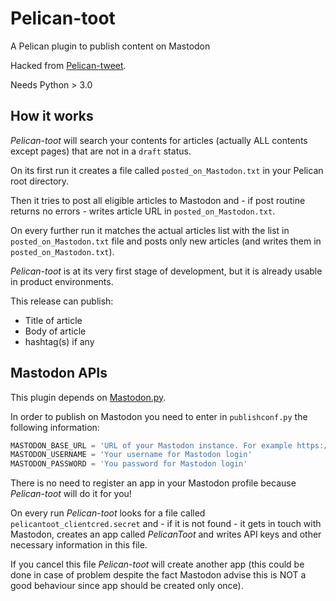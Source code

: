# Pelican-toot
A Pelican plugin to publish content on Mastodon

Hacked from [Pelican-tweet](https://github.com/mpaglia0/Pelican-tweet).

Needs Python > 3.0

## How it works

*Pelican-toot* will search your contents for articles (actually ALL contents except pages) that are not in a `draft` status.

On its first run it creates a file called `posted_on_Mastodon.txt` in your Pelican root directory.

Then it tries to post all eligible articles to Mastodon and - if post routine returns no errors - writes article URL in `posted_on_Mastodon.txt`.

On every further run it matches the actual articles list with the list in `posted_on_Mastodon.txt` file and posts only new articles (and writes them in `posted_on_Mastodon.txt`).

*Pelican-toot* is at its very first stage of development, but it is already usable in product environments.

This release can publish:

- Title of article
- Body of article
- hashtag(s) if any

## Mastodon APIs

This plugin depends on [Mastodon.py](https://github.com/halcy/Mastodon.py).

In order to publish on Mastodon you need to enter in `publishconf.py` the following information:

``` python
MASTODON_BASE_URL = 'URL of your Mastodon instance. For example https://mastodon.social'
MASTODON_USERNAME = 'Your username for Mastodon login'
MASTODON_PASSWORD = 'You password for Mastodon login'
```
There is no need to register an app in your Mastodon profile because *Pelican-toot* will do it for you!

On every run *Pelican-toot* looks for a file called `pelicantoot_clientcred.secret` and - if it is not found - it gets in touch with Mastodon, creates an app called *PelicanToot* and writes API keys and other necessary information in this file.

If you cancel this file *Pelican-toot* will create another app (this could be done in case of problem despite the fact Mastodon advise this is NOT a good behaviour since app should be created only once).
